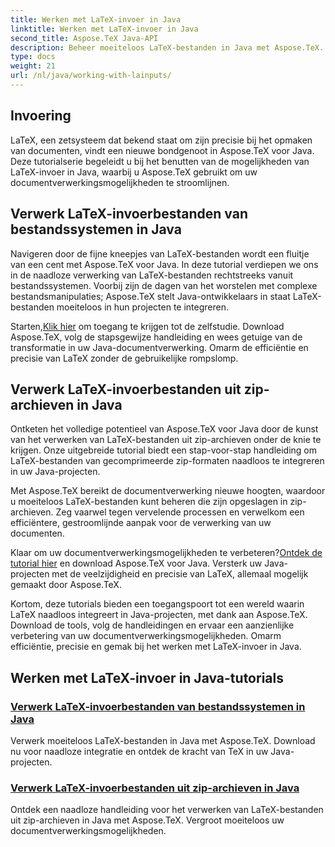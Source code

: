 ```yaml
---
title: Werken met LaTeX-invoer in Java
linktitle: Werken met LaTeX-invoer in Java
second_title: Aspose.TeX Java-API
description: Beheer moeiteloos LaTeX-bestanden in Java met Aspose.TeX. Ontdek naadloze integratie, download nu en benut de kracht van TeX in uw Java-projecten voor verbeterde documentverwerking.
type: docs
weight: 21
url: /nl/java/working-with-lainputs/
---
```

## Invoering

LaTeX, een zetsysteem dat bekend staat om zijn precisie bij het opmaken van documenten, vindt een nieuwe bondgenoot in Aspose.TeX voor Java. Deze tutorialserie begeleidt u bij het benutten van de mogelijkheden van LaTeX-invoer in Java, waarbij u Aspose.TeX gebruikt om uw documentverwerkingsmogelijkheden te stroomlijnen.

## Verwerk LaTeX-invoerbestanden van bestandssystemen in Java

Navigeren door de fijne kneepjes van LaTeX-bestanden wordt een fluitje van een cent met Aspose.TeX voor Java. In deze tutorial verdiepen we ons in de naadloze verwerking van LaTeX-bestanden rechtstreeks vanuit bestandssystemen. Voorbij zijn de dagen van het worstelen met complexe bestandsmanipulaties; Aspose.TeX stelt Java-ontwikkelaars in staat LaTeX-bestanden moeiteloos in hun projecten te integreren.

 Starten,[Klik hier](./file-system-input/) om toegang te krijgen tot de zelfstudie. Download Aspose.TeX, volg de stapsgewijze handleiding en wees getuige van de transformatie in uw Java-documentverwerking. Omarm de efficiëntie en precisie van LaTeX zonder de gebruikelijke rompslomp.

## Verwerk LaTeX-invoerbestanden uit zip-archieven in Java

Ontketen het volledige potentieel van Aspose.TeX voor Java door de kunst van het verwerken van LaTeX-bestanden uit zip-archieven onder de knie te krijgen. Onze uitgebreide tutorial biedt een stap-voor-stap handleiding om LaTeX-bestanden van gecomprimeerde zip-formaten naadloos te integreren in uw Java-projecten.

Met Aspose.TeX bereikt de documentverwerking nieuwe hoogten, waardoor u moeiteloos LaTeX-bestanden kunt beheren die zijn opgeslagen in zip-archieven. Zeg vaarwel tegen vervelende processen en verwelkom een efficiëntere, gestroomlijnde aanpak voor de verwerking van uw documenten.

 Klaar om uw documentverwerkingsmogelijkheden te verbeteren?[Ontdek de tutorial hier](./zip-archive-input/) en download Aspose.TeX voor Java. Versterk uw Java-projecten met de veelzijdigheid en precisie van LaTeX, allemaal mogelijk gemaakt door Aspose.TeX.

Kortom, deze tutorials bieden een toegangspoort tot een wereld waarin LaTeX naadloos integreert in Java-projecten, met dank aan Aspose.TeX. Download de tools, volg de handleidingen en ervaar een aanzienlijke verbetering van uw documentverwerkingsmogelijkheden. Omarm efficiëntie, precisie en gemak bij het werken met LaTeX-invoer in Java.
## Werken met LaTeX-invoer in Java-tutorials
### [Verwerk LaTeX-invoerbestanden van bestandssystemen in Java](./file-system-input/)
Verwerk moeiteloos LaTeX-bestanden in Java met Aspose.TeX. Download nu voor naadloze integratie en ontdek de kracht van TeX in uw Java-projecten.
### [Verwerk LaTeX-invoerbestanden uit zip-archieven in Java](./zip-archive-input/)
Ontdek een naadloze handleiding voor het verwerken van LaTeX-bestanden uit zip-archieven in Java met Aspose.TeX. Vergroot moeiteloos uw documentverwerkingsmogelijkheden.